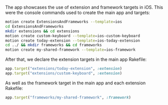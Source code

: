 
The app showcases the use of extension and framework targets in iOS. This were the console commands used to create the main app and targets:

```bash
motion create ExtensionsAndFrameworks --template=ios
cd ExtensionsAndFrameworks
mkdir extensions && cd extensions
motion create custom-keyboard --template=ios-custom-keyboard
motion create today-extension --template=ios-today-extension
cd ../ && mkdir frameworks && cd frameworks
motion create my-shared-framework --template=ios-framework
```

After that, we declare the extension targets in the main app Rakefile:

```ruby
app.target("extensions/today-extension", :extension)
app.target("extensions/custom-keyboard", :extension)
```

As well as the framework target in the main app and each extension Rakefile:

```ruby
app.target("frameworks/my-shared-framework", :framework)
```